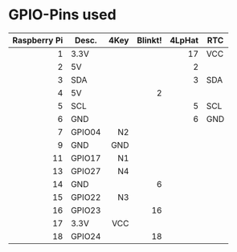 GPIO-Pins used
==============

|Raspberry Pi  | Desc.  |4Key | Blinkt!  | 4LpHat  | RTC |
|-------------:|--------|----:|---------:|--------:| ----|
|           1  | 3.3V   |     |          |      17 | VCC |
|           2  | 5V     |     |          |       2 |     |
|           3  | SDA    |     |          |       3 | SDA |
|           4  | 5V     |     |        2 |         |     |
|           5  | SCL    |     |          |       5 | SCL |
|           6  | GND    |     |          |       6 | GND |
|           7  | GPIO04 | N2  |          |         |     |
|           9  | GND    | GND |          |         |     |
|          11  | GPIO17 | N1  |          |         |     |
|          13  | GPIO27 | N4  |          |         |     |
|          14  | GND    |     |        6 |         |     |
|          15  | GPIO22 | N3  |          |         |     |
|          16  | GPIO23 |     |       16 |         |     |
|          17  | 3.3V   | VCC |          |         |     |
|          18  | GPIO24 |     |       18 |         |     |
